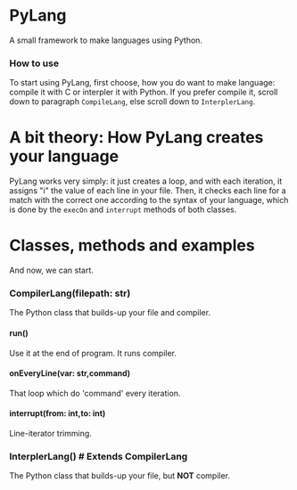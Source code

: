 # PyLang
A small framework to make languages using Python.

### How to use
To start using PyLang, first choose, 
how you do want to make language: compile it with C or 
interpler it with Python. If you prefer compile it,
scroll down to paragraph `CompileLang`, else scroll
down to `InterplerLang`.



# A bit theory: How PyLang creates your language
PyLang works very simply: it just creates a loop, 
and with each iteration, it assigns "i" the value of 
each line in your file.  Then, it checks each line for 
a match with the correct one according to the syntax of 
your language, which is done by the `execOn` and `interrupt` 
methods of both classes.



# Classes, methods and examples
And now, we can start.

### CompilerLang(filepath: str)
The Python class that builds-up your file and compiler.
#### run()
Use it at the end of program. It runs compiler.
#### onEveryLine(var: str,command)
That loop which do 'command' every iteration.
#### interrupt(from: int,to: int)
Line-iterator trimming.
####

### InterplerLang() # Extends CompilerLang
The Python class that builds-up your file, but <b>NOT</b>
compiler.
#### 
